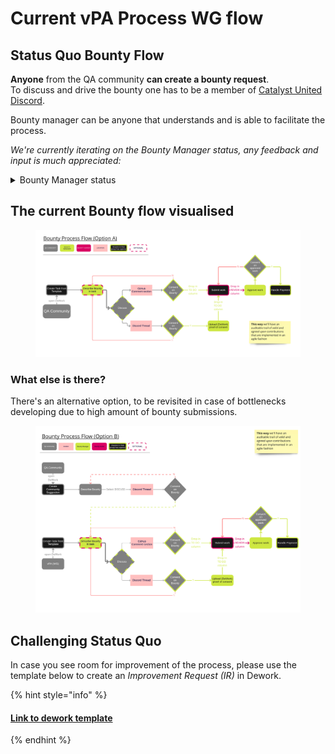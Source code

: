 # Current vPA Process WG flow



## Status Quo Bounty Flow&#x20;

**Anyone** from the QA community **can create a bounty request**. \
To discuss and drive the bounty one has to be a member of [Catalyst United Discord](https://discord.gg/x253q8r2).

Bounty manager can be anyone that understands and is able to facilitate the process.&#x20;

_We're currently iterating on the Bounty Manager status, any feedback and input is much appreciated:_

<details>

<summary>Bounty Manager status </summary>

In case a bounty doesn't move or is not commented on for longer than 72h, a new bounty manager may pick it up. Upon passing a stage 12h can be added to the reaction timer. Bounty reward is only received by the bounty manager that approves work (it's up to the manager to decide if he wants to split it with previous involved ones). \
This should incentivise bounty managers to facilitate in a timely manner and focus on only one or two bounties a time.&#x20;

</details>

## The current **Bounty** flow visualised

<figure><img src=".gitbook/assets/vPA Process WorkingGroup - Bounty process flow (option A).jpg" alt=""><figcaption></figcaption></figure>

### What else is there?

There's an alternative option, to be revisited in case of bottlenecks developing due to high amount of bounty submissions.

<figure><img src=".gitbook/assets/vPA Process WorkingGroup - Bounty process flow(option B).jpg" alt=""><figcaption></figcaption></figure>

## Challenging Status Quo

In case you see room for improvement of the process, please use the template below to create an _Improvement Request (IR)_ in Dework.

{% hint style="info" %}
#### [Link to dework template](https://app.dework.xyz/catalyst-circle-ca-r/veteran-ca-wg/create?values=%7B%22status%22%3A%22TODO%22%7D\&template=5ce7d71a-8ea5-4831-b3bc-7c2b0620f621)
{% endhint %}
